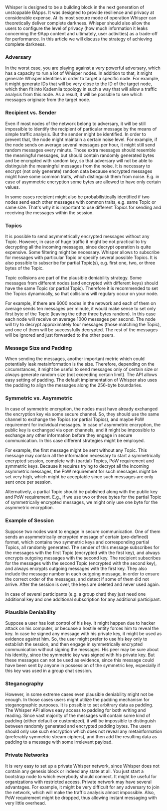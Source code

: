 Whisper is designed to be a building block in the next generation of unstoppable ÐApps. It was designed to provide resilience and privacy at considerable expense. At its most secure mode of operation Whisper can theoretically deliver complete darkness. Whisper should also allow the users to configure the level of privacy (how much information it leaks concerning the ÐApp content and ultimately, user activities) as a trade-off for performance. In this article we will discuss the strategy of achieving complete darkness.

### Adversary

In the worst case, you are playing against a very powerful adversary, which has a capacity to run a lot of Whisper nodes. In addition to that, it might generate Whisper identities in order to target a specific node. For example, it might generate IDs that will be very close to the ID of the target node, which then fit into Kademlia topology in such a way that will allow a traffic analysis from this node. As a result, it will be possible to see which messages originate from the target node.

### Recipient vs. Sender

Even if most nodes of the network belong to adversary, it will be still impossible to identify the recipient of particular message by the means of simple traffic analysis. But the sender might be identified. In order to prevent that, the node might maintain a certain noise level. For example, if the node sends on average several messages per hour, it might still send random messages every minute. Those extra messages should resemble the meaningful messages, but should contain randomly generated bytes and be encrypted with random key, so that adversary will not be able to distinguish the meaningful messages from the noise. It is necessary to encrypt (not only generate) random data because encrypted messages might have some common traits, which distinguish them from noise. E.g. in case of asymmetric encryption some bytes are allowed to have only certain values. 

In some cases recipient might also be probabilistically identified if two nodes send each other messages with common traits, e.g. same Topic or same size. That's why it is important to use different Topics for sending and receiving the messages within the session.

### Topics

It is possible to send asymmetrically encrypted messages without any Topic. However, in case of huge traffic it might be not practical to try decrypting all the incoming messages, since decrypt operation is quite expensive. Some filtering might be necessary. Whisper allows to subscribe for messages with particular Topic or specify several possible Topics. It is also possible to subscribe for partial Topic(s), e.g. first one, two, or three bytes of the Topic.

Topic collisions are part of the plausible deniability strategy. Some messages from different nodes (and encrypted with different keys) should have the same Topic (or partial Topic). Therefore it is recommended to set the Topics dynamically, so that collisions will regulary occur on your node.

For example, if there are 6000 nodes in the network and each of them on average sends ten messages per minute, it would make sense to set only first byte of the Topic (leaving the other three bytes random). In this case each node will receive on average 1000 messages per second. The node will try to decrypt approximately four messages (those matching the Topic), and one of them will be successfully decrypted. The rest of the messages will be ignored and just forwarded to the other peers.

### Message Size and Padding

When sending the messages, another important metric which could potentially leak metainformation is the size. Therefore, depending on the circumstances, it might be useful to send messages only of certain size or always generate random size (not exceeding certain limit). The API allows easy setting of padding. The default implementation of Whisper also uses the padding to align the messages along the 256-byte boundaries.

### Symmetric vs. Asymmetric

In case of symmetric encryption, the nodes must have already exchanged the encryption key via some secure channel. So, they should use the same channel to exchange the Topics (or partial Topics), and maybe PoW requirement for individual messages. In case of asymmetric encryption, the public key is exchanged via open channels, and it might be impossible to exchange any other information before they engage in secure communication. In this case different strategies might be employed. 

For example, the first message might be sent without any Topic. This message may contain all the information necessary to start a symmetrically encrypted session, complete with (partial) Topics, PoW requirement and symmetric keys. Because it requires trying to decrypt all the incoming asymmetric messages, the PoW requirement for such messages might be set very high, which might be acceptable since such messages are only sent once per session. 

Alternatively, a partial Topic should be published along with the public key and PoW requirement. E.g., if we use two or three bytes for the partial Topic of symmetrically encrypted messages, we might only use one byte for the asymmetric encryption.

### Example of Session

Suppose two nodes want to engage in secure communication. One of them sends an asymmetrically encrypted message of certain (pre-defined) format, which contains two symmetric keys and corresponding partial Topics, all randomly generated. The sender of this message subscribes for the messages with the first Topic (encrypted with the first key), and always encrypts outgoing messages with the second key. The recipient subscribes for the messages with the second Topic (encrypted with the second key), and always encrypts outgoing messages with the first key. They also include the message number in each outgoing message, in order to ensure the correct order of the messages, and detect if some of them did not arrive. After the session is over, the keys are deleted and never used again.

In case of several participants (e.g. a group chat) they just need one additional key and one additional subscription for any additional participant.

### Plausible Deniability

Suppose a user has lost control of his key. It might happen due to hacker attack on his computer, or becuase a hostile entity forces him to reveal the key. In case he signed any message with his private key, it might be used as evidence against him. So, the user might prefer to use his key only to establish the session, and then engage in symmetrically encrypted communication without signing the messages. His peer may be sure about his identity, since the symmetric key was signed with his private key. But these messages can not be used as evidence, since this message could have been sent by anyone in possession of the symmetric key, especially if this key was used in a group chat session.

### Steganography

However, in some extreme cases even plausible deniability might not be enough. In those cases users might utilize the padding mechanism for steganographic purposes. It is possible to set arbitrary data as padding. The Whisper API allows easy access to padding for both writing and reading. Since vast majority of the messages will contain some kind of padding (either default or customized), it will be impossible to distinguish between randomly generated and encrypted padding bytes. The users should only use such encryption which does not reveal any metainformation (preferably symmetric stream ciphers), and then add the resulting data as padding to a message with some irrelevant payload.

### Private Networks

It is very easy to set up a private Whisper network, since Whisper does not contain any genesis block or indeed any state at all. You just start a bootstrap node to which everybody should connect. It might be useful for organizations with restricted access. Private network may have several advantages. For example, it might be very difficult for any adversary to join the network, which will make the traffic analysis almost impossible. Also, PoW requirement might be dropped, thus allowing instant messaging with very little overhead.
